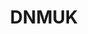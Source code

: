---
title: DNMUK
crosslinks:
- DarkNetMarkets
- Boofit
- darknetmarkets
- researchchemicals
- MDMA
- AlphaBayMarket
- Stims
- DankNation
- Drugs
- DNMSuperlist
- Dream_Market
- ShitEvilModsSay
- LSD
- Monero
- HansaDarknetMarket
- AlphaBay
- TradeRoute
- vaporents
- tailswiki
- DrugStashes
---